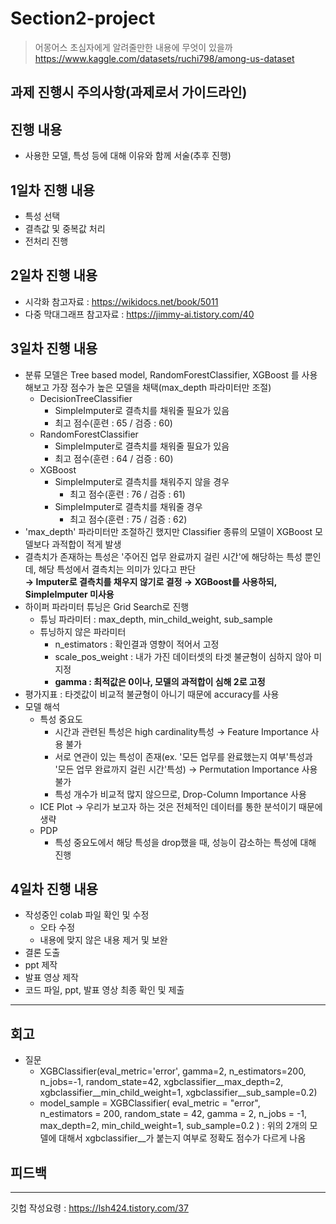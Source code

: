 # Section2-project

> 어몽어스 초심자에게 알려줄만한 내용에 무엇이 있을까<br>
  https://www.kaggle.com/datasets/ruchi798/among-us-dataset

## 과제 진행시 주의사항(과제로서 가이드라인)


## 진행 내용
- 사용한 모델, 특성 등에 대해 이유와 함께 서술(추후 진행)


## 1일차 진행 내용
- 특성 선택
- 결측값 및 중복값 처리
- 전처리 진행

## 2일차 진행 내용 
- 시각화 참고자료 : https://wikidocs.net/book/5011
- 다중 막대그래프 참고자료 : https://jimmy-ai.tistory.com/40


## 3일차 진행 내용
- 분류 모델은 Tree based model, RandomForestClassifier, XGBoost 를 사용해보고 가장 점수가 높은 모델을 채택(max_depth 파라미터만 조절)
  - DecisionTreeClassifier
    - SimpleImputer로 결측치를 채워줄 필요가 있음
    - 최고 점수(훈련 : 65 / 검증 : 60)
  - RandomForestClassifier
    - SimpleImputer로 결측치를 채워줄 필요가 있음
    - 최고 점수(훈련 : 64 / 검증 : 60)
  - XGBoost
    - SimpleImputer로 결측치를 채워주지 않을 경우
      - 최고 점수(훈련 : 76 / 검증 : 61)
    - SimpleImputer로 결측치를 채워줄 경우
      - 최고 점수(훈련 : 75 / 검증 : 62)
- 'max_depth' 파라미터만 조절하긴 했지만 Classifier 종류의 모델이 XGBoost 모델보다 과적합이 적게 발생
- 결측치가 존재하는 특성은 '주어진 업무 완료까지 걸린 시간'에 해당하는 특성 뿐인데, 해당 특성에서 결측치는 의미가 있다고 판단<br>
  **→ Imputer로 결측치를 채우지 않기로 결정 → XGBoost를 사용하되, SimpleImputer 미사용**
- 하이퍼 파라미터 튜닝은 Grid Search로 진행
  - 튜닝 파라미터 : max_depth, min_child_weight, sub_sample
  - 튜닝하지 않은 파라미터
    - n_estimators : 확인결과 영향이 적어서 고정
    - scale_pos_weight : 내가 가진 데이터셋의 타겟 불균형이 심하지 않아 미지정
    - **gamma : 최적값은 0이나, 모델의 과적합이 심해 2로 고정**
- 평가지표 : 타겟값이 비교적 불균형이 아니기 때문에 accuracy를 사용
- 모델 해석
  - 특성 중요도
    - 시간과 관련된 특성은 high cardinality특성 → Feature Importance 사용 불가
    - 서로 연관이 있는 특성이 존재(ex. '모든 업무를 완료했는지 여부'특성과 '모든 업무 완료까지 걸린 시간'특성) → Permutation Importance 사용 불가
    - 특성 개수가 비교적 많지 않으므로, Drop-Column Importance 사용
  - ICE Plot → 우리가 보고자 하는 것은 전체적인 데이터를 통한 분석이기 때문에 생략
  - PDP
    - 특성 중요도에서 해당 특성을 drop했을 때, 성능이 감소하는 특성에 대해 진행


## 4일차 진행 내용
- 작성중인 colab 파일 확인 및 수정
  - 오타 수정
  - 내용에 맞지 않은 내용 제거 및 보완
- 결론 도출
- ppt 제작
- 발표 영상 제작
- 코드 파일, ppt, 발표 영상 최종 확인 및 제출

---

## 회고
- 질문
  - XGBClassifier(eval_metric='error', gamma=2, n_estimators=200, n_jobs=-1,
              random_state=42, xgbclassifier__max_depth=2,
              xgbclassifier__min_child_weight=1, xgbclassifier__sub_sample=0.2)
  - model_sample = XGBClassifier(
        eval_metric = "error",  
        n_estimators = 200,
        random_state = 42,
        gamma = 2,
        n_jobs = -1,
        max_depth=2, 
        min_child_weight=1, 
        sub_sample=0.2
    )
    : 위의 2개의 모델에 대해서 xgbclassifier__가 붙는지 여부로 정확도 점수가 다르게 나옴

## 피드백

---
깃헙 작성요령
: https://lsh424.tistory.com/37
